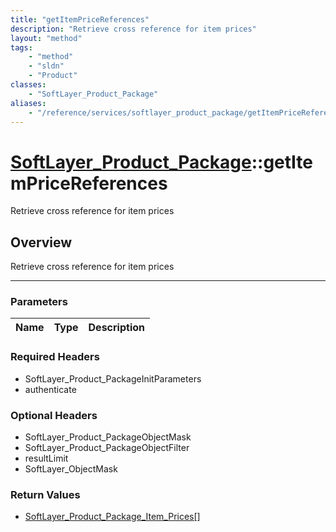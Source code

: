 ```yaml
---
title: "getItemPriceReferences"
description: "Retrieve cross reference for item prices"
layout: "method"
tags:
    - "method"
    - "sldn"
    - "Product"
classes:
    - "SoftLayer_Product_Package"
aliases:
    - "/reference/services/softlayer_product_package/getItemPriceReferences"
---
```

# [SoftLayer_Product_Package](/reference/services/SoftLayer_Product_Package)::getItemPriceReferences


Retrieve cross reference for item prices


## Overview 
Retrieve cross reference for item prices

-----

### Parameters 
|Name | Type | Description |
| --- | --- | --- |


### Required Headers
* SoftLayer_Product_PackageInitParameters
* authenticate


### Optional Headers
* SoftLayer_Product_PackageObjectMask
* SoftLayer_Product_PackageObjectFilter
* resultLimit
* SoftLayer_ObjectMask

### Return Values
* <a href='/reference/datatypes/SoftLayer_Product_Package_Item_Prices'>SoftLayer_Product_Package_Item_Prices[] </a>




